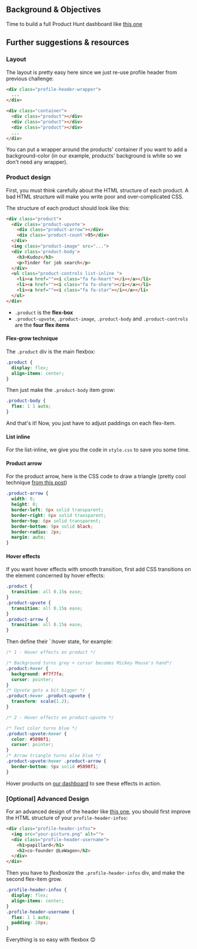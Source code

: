 ## Background & Objectives

Time to build a full Product Hunt dashboard like [this one](http://lewagon.github.io/html-css-challenges/12-profile-with-products/)

## Further suggestions & resources

### Layout

The layout is pretty easy here since we just re-use profile header from previous challenge:

```html
<div class="profile-header-wrapper">
  ...
</div>

<div class="container">
  <div class="product"></div>
  <div class="product"></div>
  <div class="product"></div>
  ...
</div>
```

You can put a wrapper around the products' container if you want to add a background-color (in our example, products' background is white so we don't need any wrapper).

### Product design

First, you must think carefully about the HTML structure of each product. A bad HTML structure will make you write poor and over-complicated CSS.

The structure of each product should look like this:

```html
<div class="product">
  <div class='product-upvote'>
    <div class="product-arrow"></div>
    <div class='product-count'>95</div>
  </div>
  <img class="product-image" src="...">
  <div class='product-body'>
    <h3>Kudoz</h3>
    <p>Tinder for job search</p>
  </div>
  <ul class="product-controls list-inline ">
    <li><a href=""><i class="fa fa-heart"></i></a></li>
    <li><a href=""><i class="fa fa-share"></i></a></li>
    <li><a href=""><i class="fa fa-star"></i></a></li>
  </ul>
</div>
```

- `.product` is the **flex-box**
- `.product-upvote`, `.product-image`, `.product-body` and `.product-controls` are the **four flex items**

#### Flex-grow technique

The `.product` div is the main flexbox:

```css
.product {
  display: flex;
  align-items: center;
}
```

Then just make the `.product-body` item grow:

```css
.product-body {
  flex: 1 1 auto;
}
```

And that's it! Now, you just have to adjust paddings on each flex-item.

#### List inline

For the list-inline, we give you the code in `style.css` to save you some time.

#### Product arrow

For the product arrow, here is the CSS code to draw a triangle (pretty cool technique [from this post](https://css-tricks.com/examples/ShapesOfCSS/))

```css
.product-arrow {
  width: 0;
  height: 0;
  border-left: 6px solid transparent;
  border-right: 6px solid transparent;
  border-top: 6px solid transparent;
  border-bottom: 9px solid black;
  border-radius: 2px;
  margin: auto;
}
```

#### Hover effects

If you want hover effects with smooth transition, first add CSS transitions on the element concerned by hover effects:

```css
.product {
  transition: all 0.15s ease;
}
.product-upvote {
  transition: all 0.15s ease;
}
.product-arrow {
  transition: all 0.15s ease;
}
```

Then define their `:hover state, for example:

```css
/* 1 - Hover effects on product */

/* Background turns grey + cursor becomes Mickey Mouse's hand*/
.product:hover {
  background: #f7f7fa;
  cursor: pointer;
}
/* Upvote gets a bit bigger */
.product:hover .product-upvote {
  transform: scale(1.2);
}

/* 2 - Hover effects on product-upvote */

/* Text color turns blue */
.product-upvote:hover {
  color: #5898f1;
  cursor: pointer;
}
/* Arrow triangle turns also blue */
.product-upvote:hover .product-arrow {
  border-bottom: 9px solid #5898f1;
}
```

Hover products on [our dashboard](http://lewagon.github.io/html-css-challenges/12-profile-with-products/) to see these effects in action.

### [Optional] Advanced Design

For an advanced design of the header like [this one](http://lewagon.github.io/html-css-challenges/12-profile-with-products-bis/), you should first improve the HTML structure of your `profile-header-infos`:

```html
<div class="profile-header-infos">
  <img src="your-picture.png" alt="">
  <div class="profile-header-username">
    <h1>papillard</h1>
    <h2>co-founder @LeWagon</h2>
  </div>
</div>
```

Then you have to <i>flexboxize</i> the `.profile-header-infos` div, and make the second flex-item grow.

```css
.profile-header-infos {
  display: flex;
  align-items: center;
}
.profile-header-username {
  flex: 1 1 auto;
  padding: 20px;
}
```

Everything is so easy with flexbox 😊
